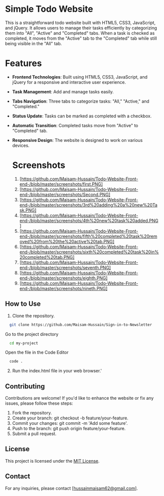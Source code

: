 # Simple Todo Website
This is a straightforward todo website built with HTML5, CSS3, JavaScript, and jQuery. It allows users to manage their tasks efficiently by categorizing them into "All", "Active" and "Completed" tabs. When a task is checked as completed, it moves from the "Active" tab to the "Completed" tab while still being visible in the "All" tab.

# Features

* **Frontend Technologies**: Built using HTML5, CSS3, JavaScript, and jQuery for a responsive and interactive user experience.
* **Task Management**: Add and manage tasks easily.
* **Tabs Navigation**: Three tabs to categorize tasks: "All," "Active," and "Completed."
* **Status Update**: Tasks can be marked as completed with a checkbox.
* **Automatic Transition**: Completed tasks move from "Active" to "Completed" tab.
* **Responsive Design**: The website is designed to work on various devices.

  # Screenshots

  1. [https://github.com/Maisam-Hussain/Todo-Website-Front-end-/blob/master/screenshots/first.PNG]
  2. [https://github.com/Maisam-Hussain/Todo-Website-Front-end-/blob/master/screenshots/Second.PNG]
  3. [https://github.com/Maisam-Hussain/Todo-Website-Front-end-/blob/master/screenshots/3rd%20adding%20a%20new%20Task.PNG]
  4. [https://github.com/Maisam-Hussain/Todo-Website-Front-end-/blob/master/screenshots/4th%20new%20task%20added.PNG]
  5. [https://github.com/Maisam-Hussain/Todo-Website-Front-end-/blob/master/screenshots/fifth%20completed%20task%20removed%20from%20the%20active%20tab.PNG]
  6. [https://github.com/Maisam-Hussain/Todo-Website-Front-end-/blob/master/screenshots/sixth%20completed%20task%20in%20completed%20tab.PNG]
  7. [https://github.com/Maisam-Hussain/Todo-Website-Front-end-/blob/master/screenshots/seventh.PNG]
  8. [https://github.com/Maisam-Hussain/Todo-Website-Front-end-/blob/master/screenshots/eighth.PNG]
  9. [https://github.com/Maisam-Hussain/Todo-Website-Front-end-/blob/master/screenshots/nineth.PNG]

 ## How to Use
1. Clone the repository.
```bash
  git clone https://github.com/Maisam-Hussain/Sign-in-to-Newsletter
```

Go to the project directory

```bash
  cd my-project
```

Open the file in the Code Editor
```bash
  code .
```
2. Run the index.html file in your web browser.'

## Contributing
Contributions are welcome! If you'd like to enhance the website or fix any issues, please follow these steps:

1. Fork the repository.
2. Create your branch: git checkout -b feature/your-feature.
3. Commit your changes: git commit -m 'Add some feature'.
4. Push to the branch: git push origin feature/your-feature.
5. Submit a pull request.

## License

This project is licensed under the [MIT License](LICENSE).

## Contact

For any inquiries, please contact [hussainmaisam62@gmail.com].
